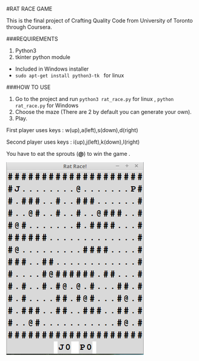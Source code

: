 #RAT RACE GAME

This is the final project of Crafting Quality Code from University of Toronto through Coursera.

###REQUIREMENTS
1. Python3
2. tkinter python module
  * Included in Windows installer
  * `sudo apt-get install python3-tk `  for linux

###HOW TO USE
1. Go to the project and run `python3 rat_race.py` for linux , `python rat_race.py` for Windows
2. Choose the maze (There are 2 by default you can generate your own).
3. Play.

First player uses keys : w(up),a(left),s(down),d(right)

Second player uses keys : i(up),j(left),k(down),l(right)

You have to eat the sprouts (**@**) to win the game .

![Take a look.](rat_race.png)